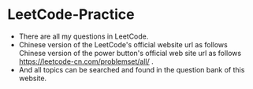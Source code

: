 # LeetCode-Practice
- There are all my questions in LeetCode.
- Chinese version of the LeetCode's official website url as follows Chinese version of the power button's official web site url as follows https://leetcode-cn.com/problemset/all/ . 
- And all topics can be searched and found in the question bank of this website.
